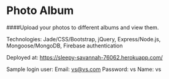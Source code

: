# Photo Album

####Upload your photos to different albums and view them.

Technologies: Jade/CSS/Bootstrap, jQuery, Express/Node.js, Mongoose/MongoDB, Firebase authentication

Deployed at: https://sleepy-savannah-76062.herokuapp.com/

Sample login user:
Email: vs@vs.com
Password: vs
Name: vs
